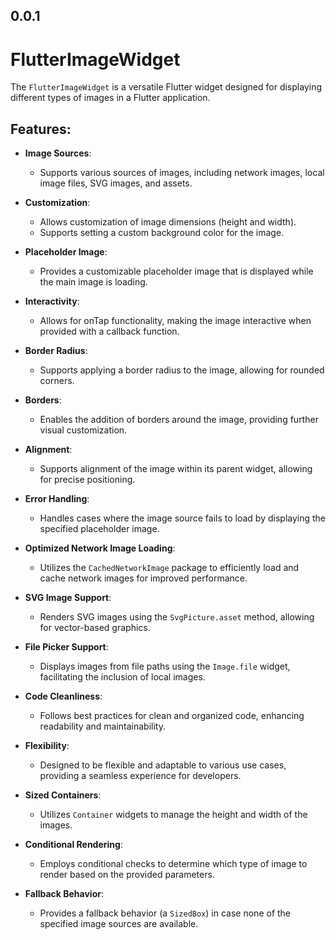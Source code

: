 ## 0.0.1

# FlutterImageWidget

The `FlutterImageWidget` is a versatile Flutter widget designed for displaying different types of images in a Flutter application.

## Features:

- **Image Sources**:
  - Supports various sources of images, including network images, local image files, SVG images, and assets.

- **Customization**:
  - Allows customization of image dimensions (height and width).
  - Supports setting a custom background color for the image.

- **Placeholder Image**:
  - Provides a customizable placeholder image that is displayed while the main image is loading.

- **Interactivity**:
  - Allows for onTap functionality, making the image interactive when provided with a callback function.

- **Border Radius**:
  - Supports applying a border radius to the image, allowing for rounded corners.

- **Borders**:
  - Enables the addition of borders around the image, providing further visual customization.

- **Alignment**:
  - Supports alignment of the image within its parent widget, allowing for precise positioning.

- **Error Handling**:
  - Handles cases where the image source fails to load by displaying the specified placeholder image.

- **Optimized Network Image Loading**:
  - Utilizes the `CachedNetworkImage` package to efficiently load and cache network images for improved performance.

- **SVG Image Support**:
  - Renders SVG images using the `SvgPicture.asset` method, allowing for vector-based graphics.

- **File Picker Support**:
  - Displays images from file paths using the `Image.file` widget, facilitating the inclusion of local images.

- **Code Cleanliness**:
  - Follows best practices for clean and organized code, enhancing readability and maintainability.

- **Flexibility**:
  - Designed to be flexible and adaptable to various use cases, providing a seamless experience for developers.

- **Sized Containers**:
  - Utilizes `Container` widgets to manage the height and width of the images.

- **Conditional Rendering**:
  - Employs conditional checks to determine which type of image to render based on the provided parameters.

- **Fallback Behavior**:
  - Provides a fallback behavior (a `SizedBox`) in case none of the specified image sources are available.